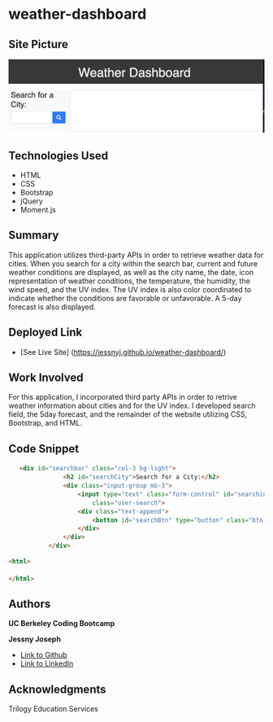 # weather-dashboard

## Site Picture
![Site](./Assets/weather-dashboard.png)

## Technologies Used

* HTML
* CSS
* Bootstrap
* jQuery
* Moment.js

## Summary
This application utilizes third-party APIs in order to retrieve
weather data for cities. When you search for a city within the search bar, current and future weather conditions are displayed, as well as the city name, the date, icon representation of weather conditions, the temperature, the humidity, the wind speed, and the UV index. The UV index is also color coordinated to indicate whether the conditions are favorable or unfavorable. A 5-day forecast is also displayed.

## Deployed Link

* [See Live Site] (https://jessnyj.github.io/weather-dashboard/)

## Work Involved
For this application, I incorporated third party APIs in order to retrive weather information about cities and for the UV index. I developed search field, the 5day forecast, and the remainder of the website utilizing CSS, Bootstrap, and HTML.

 ## Code Snippet
 ```html
    <div id="searchbar" class="col-3 bg-light">
                <h2 id="searchCity">Search for a City:</h2>
                <div class="input-group mb-3">
                    <input type="text" class="form-control" id="searchinput" type="search" aria-label="Search"
                        class="user-search">
                    <div class="text-append">
                        <button id="searchBtn" type="button" class="btn btn-primary"><i class="fas fa-search"></i></button>
                    </div>
                </div>
            </div>
```

```html
<html>

</html>
```


## Authors
**UC Berkeley Coding Bootcamp**

**Jessny Joseph** 
- [Link to Github](https://github.com/jessnyj)
- [Link to LinkedIn](https://www.linkedin.com/in/jessny-joseph-361515201)



## Acknowledgments
Trilogy Education Services
